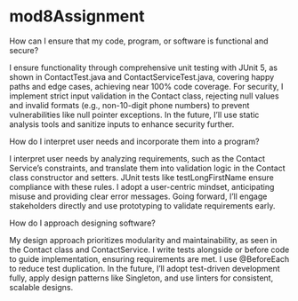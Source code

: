 # mod8Assignment

How can I ensure that my code, program, or software is functional and secure?

I ensure functionality through comprehensive unit testing with JUnit 5, as shown in ContactTest.java and ContactServiceTest.java, covering happy paths and edge cases, achieving near 100% code coverage. For security, I implement strict input validation in the Contact class, rejecting null values and invalid formats (e.g., non-10-digit phone numbers) to prevent vulnerabilities like null pointer exceptions. In the future, I’ll use static analysis tools and sanitize inputs to enhance security further.

How do I interpret user needs and incorporate them into a program?

I interpret user needs by analyzing requirements, such as the Contact Service’s constraints, and translate them into validation logic in the Contact class constructor and setters. JUnit tests like testLongFirstName ensure compliance with these rules. I adopt a user-centric mindset, anticipating misuse and providing clear error messages. Going forward, I’ll engage stakeholders directly and use prototyping to validate requirements early.

How do I approach designing software?

My design approach prioritizes modularity and maintainability, as seen in the Contact class and ContactService. I write tests alongside or before code to guide implementation, ensuring requirements are met. I use @BeforeEach to reduce test duplication. In the future, I’ll adopt test-driven development fully, apply design patterns like Singleton, and use linters for consistent, scalable designs.
